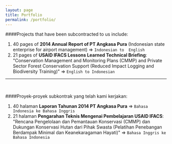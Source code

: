 ```yaml
---
layout: page
title: Portfolio
permalink: /portfolio/
---
```


####Projects that have been subcontracted to us include:  
1. 40 pages of **2014 Annual Report of PT Angkasa Pura** (Indonesian state 
enterprise for airport management) => `Indonesian to 
English`  
2. 21 pages of **USAID IFACS Lessons Learned Technical Briefing**: 
"Conservation Management and Monitoring Plans (CMMP) and Private Sector 
Forest Conservation Support (Reduced Impact Logging and Biodiversity 
Training)" => `English to Indonesian`

---  
<br/>

####Proyek-proyek subkontrak yang telah kami kerjakan:  
1. 40 halaman **Laporan Tahunan 2014 PT Angkasa Pura** => `Bahasa Indonesia ke Bahasa Inggris`  
2. 21 halaman **Pengarahan Teknis Mengenai Pembelajaran USAID IFACS**: 
"Rencana Pengelolaan dan Pemantauan Konservasi (CMMP) dan Dukungan Konservasi Hutan dari Pihak Swasta (Pelatihan Penebangan Berdampak Minimal dan Keanekaragaman Hayati)" => `Bahasa Inggris ke Bahasa Indonesia`
